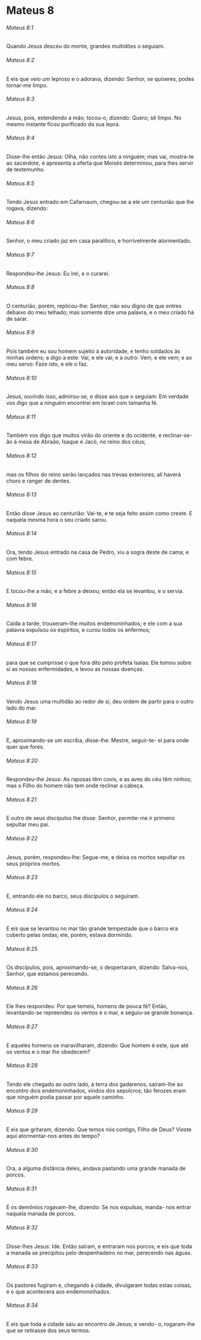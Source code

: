 # Mateus 8

###### Mateus 8:1

Quando Jesus desceu do monte, grandes multidões o seguiam.

###### Mateus 8:2

E eis que veio um leproso e o adorava, dizendo: Senhor, se quiseres, podes tornar-me limpo.

###### Mateus 8:3

Jesus, pois, estendendo a mão, tocou-o, dizendo: Quero; sê limpo. No mesmo instante ficou purificado da sua lepra.

###### Mateus 8:4

Disse-lhe então Jesus: Olha, não contes isto a ninguém; mas vai, mostra-te ao sacerdote, e apresenta a oferta que Moisés determinou, para lhes servir de testemunho.

###### Mateus 8:5

Tendo Jesus entrado em Cafarnaum, chegou-se a ele um centurião que lhe rogava, dizendo:

###### Mateus 8:6

Senhor, o meu criado jaz em casa paralítico, e horrivelmente atormentado.

###### Mateus 8:7

Respondeu-lhe Jesus: Eu irei, e o curarei.

###### Mateus 8:8

O centurião, porém, replicou-lhe: Senhor, não sou digno de que entres debaixo do meu telhado; mas somente dize uma palavra, e o meu criado há de sarar.

###### Mateus 8:9

Pois também eu sou homem sujeito à autoridade, e tenho soldados às minhas ordens; e digo a este: Vai, e ele vai; e a outro: Vem, e ele vem; e ao meu servo: Faze isto, e ele o faz.

###### Mateus 8:10

Jesus, ouvindo isso, admirou-se, e disse aos que o seguiam: Em verdade vos digo que a ninguém encontrei em Israel com tamanha fé.

###### Mateus 8:11

Também vos digo que muitos virão do oriente e do ocidente, e reclinar-se-ão à mesa de Abraão, Isaque e Jacó, no reino dos céus;

###### Mateus 8:12

mas os filhos do reino serão lançados nas trevas exteriores; ali haverá choro e ranger de dentes.

###### Mateus 8:13

Então disse Jesus ao centurião: Vai-te, e te seja feito assim como creste. E naquela mesma hora o seu criado sarou.

###### Mateus 8:14

Ora, tendo Jesus entrado na casa de Pedro, viu a sogra deste de cama; e com febre.

###### Mateus 8:15

E tocou-lhe a mão, e a febre a deixou; então ela se levantou, e o servia.

###### Mateus 8:16

Caída a tarde, trouxeram-lhe muitos endemoninhados; e ele com a sua palavra expulsou os espíritos, e curou todos os enfermos;

###### Mateus 8:17

para que se cumprisse o que fora dito pelo profeta Isaías: Ele tomou sobre si as nossas enfermidades, e levou as nossas doenças.

###### Mateus 8:18

Vendo Jesus uma multidão ao redor de si, deu ordem de partir para o outro lado do mar.

###### Mateus 8:19

E, aproximando-se um escriba, disse-lhe: Mestre, seguir-te- ei para onde quer que fores.

###### Mateus 8:20

Respondeu-lhe Jesus: As raposas têm covis, e as aves do céu têm ninhos; mas o Filho do homem não tem onde reclinar a cabeça.

###### Mateus 8:21

E outro de seus discípulos lhe disse: Senhor, permite-me ir primeiro sepultar meu pai.

###### Mateus 8:22

Jesus, porém, respondeu-lhe: Segue-me, e deixa os mortos sepultar os seus próprios mortos.

###### Mateus 8:23

E, entrando ele no barco, seus discípulos o seguiram.

###### Mateus 8:24

E eis que se levantou no mar tão grande tempestade que o barco era coberto pelas ondas; ele, porém, estava dormindo.

###### Mateus 8:25

Os discípulos, pois, aproximando-se, o despertaram, dizendo: Salva-nos, Senhor, que estamos perecendo.

###### Mateus 8:26

Ele lhes respondeu: Por que temeis, homens de pouca fé? Então, levantando-se repreendeu os ventos e o mar, e seguiu-se grande bonança.

###### Mateus 8:27

E aqueles homens se maravilharam, dizendo: Que homem é este, que até os ventos e o mar lhe obedecem?

###### Mateus 8:28

Tendo ele chegado ao outro lado, à terra dos gadarenos, saíram-lhe ao encontro dois endemoninhados, vindos dos sepulcros; tão ferozes eram que ninguém podia passar por aquele caminho.

###### Mateus 8:29

E eis que gritaram, dizendo: Que temos nós contigo, Filho de Deus? Vieste aqui atormentar-nos antes do tempo?

###### Mateus 8:30

Ora, a alguma distância deles, andava pastando uma grande manada de porcos.

###### Mateus 8:31

E os demônios rogavam-lhe, dizendo: Se nos expulsas, manda- nos entrar naquela manada de porcos.

###### Mateus 8:32

Disse-lhes Jesus: Ide. Então saíram, e entraram nos porcos; e eis que toda a manada se precipitou pelo despenhadeiro no mar, perecendo nas águas.

###### Mateus 8:33

Os pastores fugiram e, chegando à cidade, divulgaram todas estas coisas, e o que acontecera aos endemoninhados.

###### Mateus 8:34

E eis que toda a cidade saiu ao encontro de Jesus; e vendo- o, rogaram-lhe que se retirasse dos seus termos.

